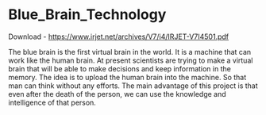 # Blue_Brain_Technology

Download - https://www.irjet.net/archives/V7/i4/IRJET-V7I4501.pdf

The blue brain is the first virtual brain in the world. It is a machine that can work like the human brain. At present scientists are trying to make a virtual brain that will be able to make decisions and keep information in the memory. The idea is to upload the human brain into the machine. So that man can think without any efforts. The main advantage of this project is that even after the death of the person, we can use the knowledge and intelligence of that person.
